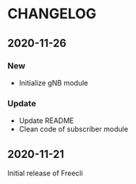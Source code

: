 # CHANGELOG

## 2020-11-26

### New

- Initialize gNB module

### Update

- Update README
- Clean code of subscriber module

## 2020-11-21

Initial release of Freecli
